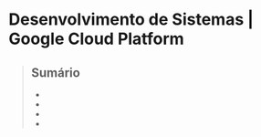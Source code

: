 # Desenvolvimento de Sistemas | Google Cloud Platform

> ## Sumário 
>
> - []()
> - []()
> - []()
> - []()